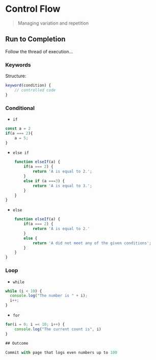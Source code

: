 Control Flow
===

> Managing variation and repetition

## Run to Completion

Follow the thread of execution...

### Keywords

Structure:

```js
keyword(condition) {
    // controlled code
}
```

### Conditional

* `if`

```js
const a = 2
if(a === 2){
    a = 5;
}
```
* `else if`

```js
    function elseIf(a) {
        if(a === 2) {
            return 'A is equal to 2.';
        }
        else if (a ===3) {
            return 'A is equal to 3.';
        }
    }
}
```
* `else`

```js
    function elseIf(a) {
        if(a === 2) {
            return 'A is equal to 2.'
        }
        else {
            return 'A did not meet any of the given conditions';
        }
    }
}
```

### Loop

* `while`

```js 
while (i < 10) {
  console.log("The number is " + i);
  i++;
}
```
* `for`

```js 
for(i = 0; i =< 10; i++) {
    console.log("The current count is", i)
}

## Outcome

Commit with page that logs even numbers up to 100
